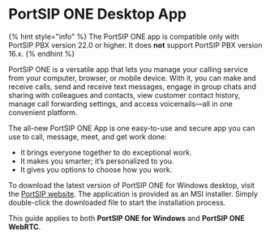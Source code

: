 # PortSIP ONE Desktop App

{% hint style="info" %}
The PortSIP ONE app is compatible only with PortSIP PBX version 22.0 or higher. It does **not** support PortSIP PBX version 16.x.
{% endhint %}

PortSIP ONE is a versatile app that lets you manage your calling service from your computer, browser, or mobile device. With it, you can make and receive calls, send and receive text messages, engage in group chats and sharing with colleagues and contacts, view customer contact history, manage call forwarding settings, and access voicemails—all in one convenient platform.

The all-new PortSIP ONE App is one easy-to-use and secure app you can use to call, message, meet, and get work done:

* It brings everyone together to do exceptional work.
* It makes you smarter; it’s personalized to you.
* It gives you options to choose how you work.

To download the latest version of PortSIP ONE for Windows desktop, visit the [PortSIP website](https://www.portsip.com/download-portsip-one/). The application is provided as an MSI installer. Simply double-click the downloaded file to start the installation process.

This guide applies to both **PortSIP ONE for Windows** and **PortSIP ONE WebRTC**.


